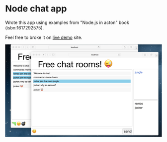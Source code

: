 # Node chat app

Wrote this app using examples from "Node.js in acton" book (isbn:1617292575).

Feel free to broke it on [live demo](http://chat.ilagnev.com/) site.

![](chat-preview.jpg)